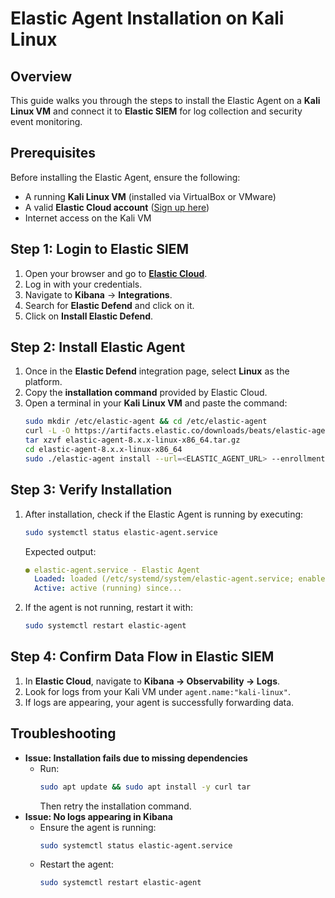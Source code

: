 # Elastic Agent Installation on Kali Linux

## Overview
This guide walks you through the steps to install the Elastic Agent on a **Kali Linux VM** and connect it to **Elastic SIEM** for log collection and security event monitoring.

## Prerequisites
Before installing the Elastic Agent, ensure the following:
- A running **Kali Linux VM** (installed via VirtualBox or VMware)
- A valid **Elastic Cloud account** ([Sign up here](https://cloud.elastic.co/registration))
- Internet access on the Kali VM

## Step 1: Login to Elastic SIEM
1. Open your browser and go to **[Elastic Cloud](https://cloud.elastic.co/)**.
2. Log in with your credentials.
3. Navigate to **Kibana** → **Integrations**.
4. Search for **Elastic Defend** and click on it.
5. Click on **Install Elastic Defend**.

## Step 2: Install Elastic Agent
1. Once in the **Elastic Defend** integration page, select **Linux** as the platform.
2. Copy the **installation command** provided by Elastic Cloud.
3. Open a terminal in your **Kali Linux VM** and paste the command:
   ```bash
   sudo mkdir /etc/elastic-agent && cd /etc/elastic-agent
   curl -L -O https://artifacts.elastic.co/downloads/beats/elastic-agent/elastic-agent-8.x.x-linux-x86_64.tar.gz
   tar xzvf elastic-agent-8.x.x-linux-x86_64.tar.gz
   cd elastic-agent-8.x.x-linux-x86_64
   sudo ./elastic-agent install --url=<ELASTIC_AGENT_URL> --enrollment-token=<YOUR_ENROLLMENT_TOKEN>
   ```

## Step 3: Verify Installation
1. After installation, check if the Elastic Agent is running by executing:
   ```bash
   sudo systemctl status elastic-agent.service
   ```
   Expected output:
   ```yaml
   ● elastic-agent.service - Elastic Agent
     Loaded: loaded (/etc/systemd/system/elastic-agent.service; enabled; vendor preset: enabled)
     Active: active (running) since...
   ```
2. If the agent is not running, restart it with:
   ```bash
   sudo systemctl restart elastic-agent
   ```

## Step 4: Confirm Data Flow in Elastic SIEM
1. In **Elastic Cloud**, navigate to **Kibana → Observability → Logs**.
2. Look for logs from your Kali VM under `agent.name:"kali-linux"`.
3. If logs are appearing, your agent is successfully forwarding data.

## Troubleshooting
- **Issue: Installation fails due to missing dependencies**
  - Run:
    ```bash
    sudo apt update && sudo apt install -y curl tar
    ```
    Then retry the installation command.
- **Issue: No logs appearing in Kibana**
  - Ensure the agent is running:
    ```bash
    sudo systemctl status elastic-agent.service
    ```
  - Restart the agent:
    ```bash
    sudo systemctl restart elastic-agent
    ```
